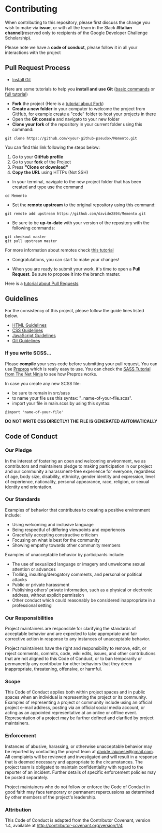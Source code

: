 # Contributing

When contributing to this repository, please first discuss the change you wish to make via **issue**, or with all the team in the Slack **#Italian channel**(reserved only to recipients of the Google Developer Challenge Scholarship).

Please note we have a **code of conduct**, please follow it in all your interactions with the project


## Pull Request Process

* [Install Git](https://git-scm.com/downloads)

Here are some tutorials to help you **install and use Git** ([basic commands](https://try.github.io/levels/1/challenges/1) or [full tutorial](https://www.slideshare.net/IslamSayed18/github-tutorial-83175509))

* **Fork** the project (Here is a [tutorial about Fork](https://help.github.com/articles/fork-a-repo/))
* **Create a new folder** in your computer to welcome the project from GitHub, for example create a "code" folder to host your projects in there
* Open the **Git console** and navigato to your new folder
* **Clone your fork** of the repository in your current folder using this command:

```
git clone https://github.com/<your-github-pseudo>/Memento.git
```

You can find this link following the steps below:

1. Go to your **GitHub profile**
2. Go to your **fork** of the Project
3. Press **"Clone or download"**
4. **Copy the URL** using HTTPs (Not SSH)

* In your terminal, navigate to the new project folder that has been created and type use the command 

```
cd Memento
```

* Set the **remote upstream** to the original repository using this command:

```
git remote add upstream https://github.com/davide2894/Memento.git
```

* Be sure to be **up-to-date** with your version of the repository with the following commands:

```
git checkout master
git pull upstream master
```

For more information about remotes check [this tutorial](https://help.github.com/articles/adding-a-remote/)

* Congratulations, you can start to make your changes!


* When you are ready to submit your work, it's time to open a **Pull Request**. Be sure to propose it into the branch master.

Here is a [tutorial about Pull Requests](https://help.github.com/articles/creating-a-pull-request/)

## Guidelines

For the consistency of this project, please follow the guide lines listed below.

* [HTML Guidelines](https://udacity.github.io/frontend-nanodegree-styleguide/)
* [CSS Guidelines](https://udacity.github.io/frontend-nanodegree-styleguide/css.html)
* [JavaScript Guidelines](https://udacity.github.io/frontend-nanodegree-styleguide/javascript.html)
* [Git Guidelines](https://udacity.github.io/git-styleguide/)

### If you write SCSS...

Please **compile** your scss code before submitting your pull request. You can use [Prepros](https://prepros.io/) which is really easy to use. You can check the [SASS Tutorial from The Net Ninja](https://www.youtube.com/watch?v=b0d--jixRwg&index=2&list=PL4cUxeGkcC9iEwigam3gTjU_7IA3W2WZA) to see how Prepros works.

In case you create any new SCSS file:
* be sure to remain in src/sass
* to name your file use this syntax: "_name-of-your-file.scss".
* import your file in main.scss by using this syntax:

```
@import 'name-of-your-file'
```

**DO NOT WRITE CSS DIRECTLY! THE FILE IS GENERATED AUTOMATICALLY**


## Code of Conduct

### Our Pledge

In the interest of fostering an open and welcoming environment, we as contributors and maintainers pledge to making participation in our project and our community a harassment-free experience for everyone, regardless of age, body size, disability, ethnicity, gender identity and expression, level of experience, nationality, personal appearance, race, religion, or sexual identity and orientation.

### Our Standards

Examples of behavior that contributes to creating a positive environment include:

* Using welcoming and inclusive language
* Being respectful of differing viewpoints and experiences
* Gracefully accepting constructive criticism
* Focusing on what is best for the community
* Showing empathy towards other community members

Examples of unacceptable behavior by participants include:

* The use of sexualized language or imagery and unwelcome sexual attention or advances
* Trolling, insulting/derogatory comments, and personal or political attacks
* Public or private harassment
* Publishing others' private information, such as a physical or electronic address, without explicit permission
* Other conduct which could reasonably be considered inappropriate in a professional setting

### Our Responsibilities

Project maintainers are responsible for clarifying the standards of acceptable behavior and are expected to take appropriate and fair corrective action in response to any instances of unacceptable behavior.

Project maintainers have the right and responsibility to remove, edit, or reject comments, commits, code, wiki edits, issues, and other contributions that are not aligned to this Code of Conduct, or to ban temporarily or permanently any contributor for other behaviors that they deem inappropriate, threatening, offensive, or harmful.

### Scope

This Code of Conduct applies both within project spaces and in public spaces when an individual is representing the project or its community. Examples of representing a project or community include using an official project e-mail address, posting via an official social media account, or acting as an appointed representative at an online or offline event. Representation of a project may be further defined and clarified by project maintainers.

### Enforcement

Instances of abusive, harassing, or otherwise unacceptable behavior may be reported by contacting the project team at [davide.iaiunese@gmail.com](davide.iaiunese@gmail.com). All complaints will be reviewed and investigated and will result in a response that is deemed necessary and appropriate to the circumstances. The project team is obligated to maintain confidentiality with regard to the reporter of an incident. Further details of specific enforcement policies may be posted separately.

Project maintainers who do not follow or enforce the Code of Conduct in good faith may face temporary or permanent repercussions as determined by other members of the project's leadership.

### Attribution

This Code of Conduct is adapted from the Contributor Covenant, version 1.4, available at http://contributor-covenant.org/version/1/4